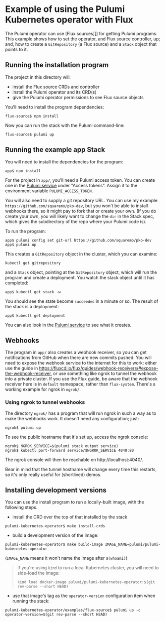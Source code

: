 # Example of using the Pulumi Kubernetes operator with Flux

The Pulumi operator can use [Flux sources][] for getting Pulumi programs. This example shows how to
set the operator, and Flux source controller, up; and, how to create a `GitRepository` (a Flux
source) and a `Stack` object that points to it.

## Running the installation program

The project in this directory will:

 - install the Flux source CRDs and controller
 - install the Pulumi operator and its CRD(s)
 - give the Pulumi operator permissions to see Flux source objects

You'll need to install the program dependencies:

```console
flux-source$ npm install
```

Now you can run the stack with the Pulumi command-line:

```console
flux-source$ pulumi up
```

## Running the example app Stack

You will need to install the dependencies for the program:

```console
app$ npm install
```

For the project in `app/`, you'll need a Pulumi access token. You can create one in the [Pulumi
service][] under "Access tokens". Assign it to the environment variable
`PULUMI_ACCESS_TOKEN`.

You will also need to supply a git repository URL. You can use my example:
`https://github.com/squaremo/pko-dev`, but you won't be able to install webhooks there, so it might
pay to fork that or create your own. (If you do create your own, you will likely want to change the
`dir` in the Stack spec, which gives the subdirectory of the repo where your Pulumi code is).

To run the program:

```console
app$ pulumi config set git-url https://github.com/squaremo/pko-dev
app$ pulumi up
```

This creates a `GitRepository` object in the cluster, which you can examine:

```console
kubectl get gitrepository
```

and a `Stack` object, pointing at the `GitRepository` object, which will run the program and create
a deployment. You watch the stack object until it has completed:

```console
app$ kubectl get stack -w
```

You should see the state become `succeeded` in a minute or so. The result of the stack is a
deployment:

```console
app$ kubectl get deployment
```

You can also look in the [Pulumi service][] to see what it creates.

## Webhooks

The program in `app/` also creates a webhook receiver, so you can get notifications from GitHub when
there are new commits pushed. You will need to expose the webhook service to the internet for this
to work: either use the guide in
https://fluxcd.io/flux/guides/webhook-receivers/#expose-the-webhook-receiver, or use something like
ngrok to tunnel the webhook into a private cluster. If you use the Flux guide, be aware that the
webhook receiver here is in `default` namespace, rather than `flux-system`. There's a working
example for ngrok in `ngrok/`.

### Using ngrok to tunnel webhooks

The directory `ngrok/` has a program that will run ngrok in such a way as to make the webhooks
work. It doesn't need any configuration; just:

```console
ngrok$ pulumi up
```

To see the public hostname that it's set up, access the ngrok console:

```console
ngrok$ NGROK_SERVICE=$(pulumi stack output service)
ngrok$ kubectl port-forward service/$NGROK_SERVICE 4040:80
```

The ngrok console will then be reachable on http://localhost:4040/.

Bear in mind that the tunnel hostname will change every time this restarts, so it's only really
useful for (shortlived) demos.

## Installing development versions

You can use the install program to run a locally-built image, with the following steps.

 * install the CRD over the top of that installed by the stack

```console
pulumi-kubernetes-operator$ make install-crds
```

 * build a development version of the image:

```console
pulumi-kubernetes-operator$ make build-image IMAGE_NAME=pulumi/pulumi-kubernetes-operator
```

(`IMAGE_NAME` means it won't name the image after `$(whoami)`)

> If you're using `kind` to run a local Kubernetes cluster, you will need to side-load the image:
>
> ```console
> kind load docker-image pulumi/pulumi-kubernetes-operator:$(git rev-parse --short HEAD)
> ```

 * use that image's tag as the `operator-version` configuration item when running the stack:

```console
pulumi-kubernetes-operator/examples/flux-source$ pulumi up -c operator-version=$(git rev-parse --short HEAD)
```

[Flux source]: https://fluxcd.io/flux/components/source/api/
[Pulumi service]: https://app.pulumi.com/
